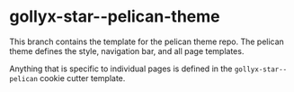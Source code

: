 # gollyx-star--pelican-theme

This branch contains the template for the pelican theme repo.
The pelican theme defines the style, navigation bar, and all
page templates.

Anything that is specific to individual pages is defined in the
`gollyx-star--pelican` cookie cutter template.
